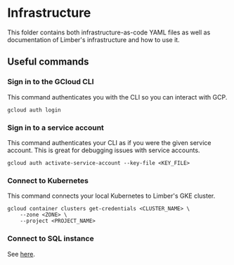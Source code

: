 # Infrastructure

This folder contains both infrastructure-as-code YAML files as well as documentation of Limber's
infrastructure and how to use it.

## Useful commands

### Sign in to the GCloud CLI

This command authenticates you with the CLI so you can interact with GCP.

```
gcloud auth login
```

### Sign in to a service account

This command authenticates your CLI as if you were the given service account. This is great for
debugging issues with service accounts.

```
gcloud auth activate-service-account --key-file <KEY_FILE>
```

### Connect to Kubernetes

This command connects your local Kubernetes to Limber's GKE cluster.

```
gcloud container clusters get-credentials <CLUSTER_NAME> \
    --zone <ZONE> \
    --project <PROJECT_NAME>
```

### Connect to SQL instance

See [here](sql/README.md#iam-users).
